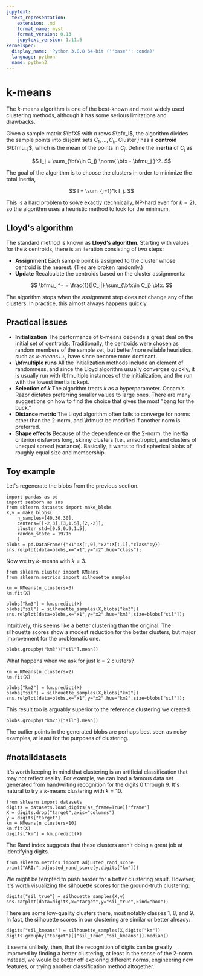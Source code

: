 ```yaml
---
jupytext:
  text_representation:
    extension: .md
    format_name: myst
    format_version: 0.13
    jupytext_version: 1.11.5
kernelspec:
  display_name: 'Python 3.8.8 64-bit (''base'': conda)'
  language: python
  name: python3
---
```

# k-means

The $k$-means algorithm is one of the best-known and most widely used clustering methods, although it has some serious limitations and drawbacks. 

Given a sample matrix $\bfX$ with $n$ rows $\bfx_i$, the algorithm divides the sample points into disjoint sets $C_1,\ldots,C_k$. Cluster $j$ has a **centroid** $\bfmu_j$, which is the mean of the points in $C_j$. Define the **inertia** of $C_j$ as 

$$
I_j = \sum_{\bfx\in C_j} \norm{ \bfx - \bfmu_j }^2.
$$

The goal of the algorithm is to choose the clusters in order to minimize the total inertia,

$$
I = \sum_{j=1}^k I_j.
$$

This is a hard problem to solve exactly (technically, NP-hard even for $k=2$), so the algorithm uses a heuristic method to look for the minimum. 

## Lloyd's algorithm

The standard method is known as **Lloyd's algorithm**. Starting with values for the $k$ centroids, there is an iteration consisting of two steps:

* **Assignment** Each sample point is assigned to the cluster whose centroid is the nearest. (Ties are broken randomly.)
* **Update** Recalculate the centroids based on the cluster assignments:

$$
\bfmu_j^+ = \frac{1}{|C_j|} \sum_{\bfx\in C_j} \bfx.
$$

The algorithm stops when the assignment step does not change any of the clusters. In practice, this almost always happens quickly. 

## Practical issues

* **Initialization** The performance of $k$-means depends a great deal on the initial set of centroids. Traditionally, the centroids were chosen as random members of the sample set, but better/more reliable heuristics, such as *$k$-means++*, have since become more dominant. 
* **\bfmultiple runs** All the initialization methods include an element of randomness, and since the Lloyd algorithm usually converges quickly, it is usually run with \bfmultiple instances of the initialization, and the run with the lowest inertia is kept.
* **Selection of $k$** The algorithm treats $k$ as a hyperparameter. Occam's Razor dictates preferring smaller values to large ones. There are many suggestions on how to find the choice that gives the most "bang for the buck."
* **Distance metric** The Lloyd algorithm often fails to converge for norms other than the 2-norm, and \bfmust be modified if another norm is preferred.
* **Shape effects** Because of the dependence on the 2-norm, the inertia criterion disfavors long, skinny clusters (i.e., anisotropic), and clusters of unequal spread (variance). Basically, it wants to find spherical blobs of roughly equal size and membership.

## Toy example

Let's regenerate the blobs from the previous section.

```{code-cell}
import pandas as pd
import seaborn as sns
from sklearn.datasets import make_blobs
X,y = make_blobs(
    n_samples=[40,30,30],
    centers=[[-2,3],[3,1.5],[2,-2]],
    cluster_std=[0.5,0.9,1.5],
    random_state = 19716
    )
blobs = pd.DataFrame({"x1":X[:,0],"x2":X[:,1],"class":y})
sns.relplot(data=blobs,x="x1",y="x2",hue="class");
```

Now we try $k$-means with $k=3$.

```{code-cell}
from sklearn.cluster import KMeans
from sklearn.metrics import silhouette_samples

km = KMeans(n_clusters=3)
km.fit(X)

blobs["km3"] = km.predict(X)
blobs["sil"] = silhouette_samples(X,blobs["km3"])
sns.relplot(data=blobs,x="x1",y="x2",hue="km3",size=blobs["sil"]);
```

Intuitively, this seems like a better clustering than the original. The silhouette scores show a modest reduction for the better clusters, but major improvement for the problematic one. 

```{code-cell}
blobs.groupby("km3")["sil"].mean()
```

What happens when we ask for just $k=2$ clusters?

```{code-cell}
km = KMeans(n_clusters=2)
km.fit(X)

blobs["km2"] = km.predict(X)
blobs["sil"] = silhouette_samples(X,blobs["km2"])
sns.relplot(data=blobs,x="x1",y="x2",hue="km2",size=blobs["sil"]);
```

This result too is arguably superior to the reference clustering we created. 

```{code-cell}
blobs.groupby("km2")["sil"].mean()
```

The outlier points in the generated blobs are perhaps best seen as noisy examples, at least for the purposes of clustering. 

## #notalldatasets

It's worth keeping in mind that clustering is an artificial classification that may not reflect reality.
For example, we can load a famous data set generated from handwriting recognition for the digits 0 through 9. It's natural to try a $k$-means clustering with $k=10$.

```{code-cell}
from sklearn import datasets
digits = datasets.load_digits(as_frame=True)["frame"]
X = digits.drop("target",axis="columns")
y = digits["target"]
km = KMeans(n_clusters=10)
km.fit(X)
digits["km"] = km.predict(X)
```

The Rand index suggests that these clusters aren't doing a great job at identifying digits.

```{code-cell}
from sklearn.metrics import adjusted_rand_score
print("ARI:",adjusted_rand_score(y,digits["km"]))
```

We might be tempted to push harder for a better clustering result. However, it's worth visualizing the silhouette scores for the ground-truth clustering:


```{code-cell}
digits["sil_true"] = silhouette_samples(X,y)
sns.catplot(data=digits,x="target",y="sil_true",kind="box");
```

There are some low-quality clusters there, most notably classes 1, 8, and 9. In fact, the silhouette scores in our clustering are similar or better already: 

```{code-cell}
digits["sil_kmeans"] = silhouette_samples(X,digits["km"])
digits.groupby("target")[["sil_true","sil_kmeans"]].median()
```

It seems unlikely, then, that the recognition of digits can be greatly improved by finding a better clustering, at least in the sense of the 2-norm. Instead, we would be better off exploring different norms, engineering new features, or trying another classification method altogether. 


